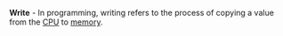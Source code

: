 **Write** - In programming, writing refers to the process of copying a value from the [CPU](/docs/Resources/Definitions/CPU) to [memory](docs/Resources/Definitions/Memory.md).
